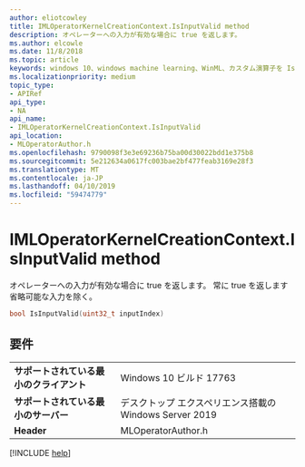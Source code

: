 ```yaml
---
author: eliotcowley
title: IMLOperatorKernelCreationContext.IsInputValid method
description: オペレーターへの入力が有効な場合に true を返します。
ms.author: elcowle
ms.date: 11/8/2018
ms.topic: article
keywords: windows 10、windows machine learning、WinML、カスタム演算子を IsInputValid
ms.localizationpriority: medium
topic_type:
- APIRef
api_type:
- NA
api_name:
- IMLOperatorKernelCreationContext.IsInputValid
api_location:
- MLOperatorAuthor.h
ms.openlocfilehash: 9790098f3e3e69236b75ba00d30022bdd1e375b8
ms.sourcegitcommit: 5e212634a0617fc003bae2bf477feab3169e28f3
ms.translationtype: MT
ms.contentlocale: ja-JP
ms.lasthandoff: 04/10/2019
ms.locfileid: "59474779"
---
```

# <a name="imloperatorkernelcreationcontextisinputvalid-method"></a>IMLOperatorKernelCreationContext.IsInputValid method

オペレーターへの入力が有効な場合に true を返します。 常に true を返します省略可能な入力を除く。

```cpp
bool IsInputValid(uint32_t inputIndex)
```

## <a name="requirements"></a>要件

| | |
|-|-|
| **サポートされている最小のクライアント** | Windows 10 ビルド 17763 |
| **サポートされている最小のサーバー** | デスクトップ エクスペリエンス搭載の Windows Server 2019 |
| **Header** | MLOperatorAuthor.h |

[!INCLUDE [help](../includes/get-help.md)]
